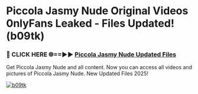 # Piccola Jasmy Nude Original Videos 0nlyFans Leaked - Files Updated! (b09tk)

<h3>🔴 CLICK HERE 🌐==►► <a href="https://tinyurl.com/y5r63du9" rel="nofollow">Piccola Jasmy Nude Updated Files</a></h3>

Get Piccola Jasmy Nude and all content. Now you can access all videos and pictures of Piccola Jasmy Nude. New Updated Files 2025!

[![b09tk](https://i.imgur.com/UVo9nyh.gif)](https://tinyurl.com/y5r63du9)
